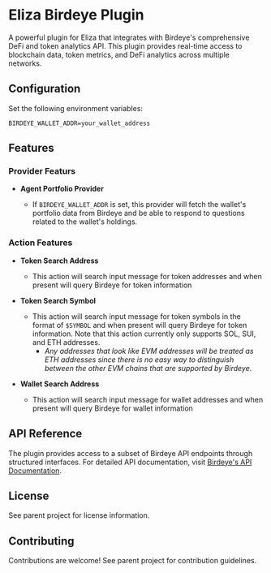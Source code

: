 # Eliza Birdeye Plugin

A powerful plugin for Eliza that integrates with Birdeye's comprehensive DeFi and token analytics API. This plugin provides real-time access to blockchain data, token metrics, and DeFi analytics across multiple networks.

## Configuration

Set the following environment variables:

```env
BIRDEYE_WALLET_ADDR=your_wallet_address
```


## Features

### Provider Featurs

- **Agent Portfolio Provider**

    - If `BIRDEYE_WALLET_ADDR` is set, this provider will fetch the wallet's portfolio data from Birdeye and be able to respond to questions related to the wallet's holdings.

### Action Features

- **Token Search Address**

    - This action will search input message for token addresses and when present will query Birdeye for token information

- **Token Search Symbol**

    - This action will search input message for token symbols in the format of `$SYMBOL` and when present will query Birdeye for token information. Note that this action currently only supports SOL, SUI, and ETH addresses.
        - _Any addresses that look like EVM addresses will be treated as ETH addresses since there is no easy way to distinguish between the other EVM chains that are supported by Birdeye_.

- **Wallet Search Address**

    - This action will search input message for wallet addresses and when present will query Birdeye for wallet information

## API Reference

The plugin provides access to a subset of Birdeye API endpoints through structured interfaces. For detailed API documentation, visit [Birdeye's API Documentation](https://public-api.birdeye.so).

## License

See parent project for license information.

## Contributing

Contributions are welcome! See parent project for contribution guidelines.
